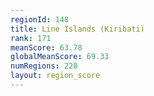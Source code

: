 ```yaml
---
regionId: 148
title: Line Islands (Kiribati)
rank: 171
meanScore: 63.78
globalMeanScore: 69.33
numRegions: 220
layout: region_score
---
```

